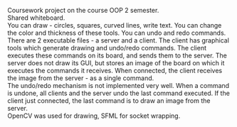 Coursework project on the course OOP 2 semester.  
Shared whiteboard.  
You can draw - circles, squares, curved lines, write text. You can change the color and thickness of these tools. You can undo and redo commands.
There are 2 executable files - a server and a client. The client has graphical tools which generate drawing and undo/redo commands. The client executes these commands on its board, and sends them to the server. The server does not draw its GUI, but stores an image of the board on which it executes the commands it receives. When connected, the client receives the image from the server - as a single command.   
The undo/redo mechanism is not implemented very well. When a command is undone, all clients and the server undo the last command executed. If the client just connected, the last command is to draw an image from the server.  
OpenCV was used for drawing, SFML for socket wrapping.

